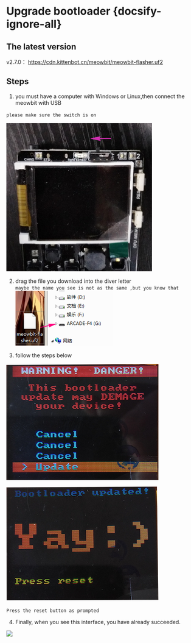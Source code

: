 # Upgrade bootloader  {docsify-ignore-all}

## The latest version

v2.7.0： https://cdn.kittenbot.cn/meowbit/meowbit-flasher.uf2


## Steps

1. you must have a computer with Windows or Linux,then connect the meowbit with USB    

`please make sure the switch is on`   

![](./image/s1.jpg)  

2. drag the file you download into the diver letter  
`maybe the name you see is not as the same ,but you know that`
![](./image/s2.png) 

3. follow the steps below  

![](./image/s3.png)   

![](./image/s4.png) 

`Press the reset button as prompted`

4. Finally, when you see this interface, you have already succeeded. 

![](./image/s5.png) 